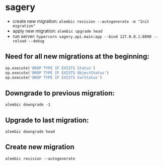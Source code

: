 # sagery
- create new migration: ```alembic revision --autogenerate -m "Init migration"```
- apply new migration: ```alembic upgrade head```
- run server: ```hypercorn sagery.api.main:app --bind 127.0.0.1:8090 --reload --debug```

## Need for all new migrations at the beginning:
```python
op.execute('DROP TYPE IF EXISTS Status')
op.execute('DROP TYPE IF EXISTS ObjectStatus')
op.execute('DROP TYPE IF EXISTS VarStatus')
```

## Downgrade to previous migration:
```shell
alembic downgrade -1
```

## Upgrade to last migration:
```shell
alembic downgrade head
```

## Create new migration
```shell
alembic revision --autogenerate
```
